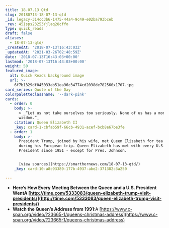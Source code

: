 ```yaml
---
title: 18.07.13 Qtd
slug: 20180713-18-07-13-qtd
_id: legacy-314cc3b6-1475-44a4-9c49-e02ba793bceb
_rev: 45Isps23253Yjlaq28cffo
type: quick_reads
draft: false
aliases:
  - 18-07-13-qtd/
_createdAt: '2018-07-13T16:43:03Z'
_updatedAt: '2021-03-26T02:48:59Z'
date: '2018-07-13T16:43:03+00:00'
lastmod: '2018-07-13T16:43:03+00:00'
weight: 50
featured_image:
  alt: Quick Reads background image
  url: >-
    6f7b1329df045033ab51ea96c34774cd2038de782560x1707.jpg
card_series: Quote of the Day
colorpaletteclassname: '--dark-pink'
cards:
  - order: 0
    body: >-
      > _“Let us not take ourselves too seriously. None of us has a monopoly of
      wisdom.”_
    citation: Queen Elizabeth II
    _key: card-1-cbfab59f-66cb-4931-acef-bcb8e67be3fe
  - order: 1
    body: >-
      President Trump, joined by his wife, met Queen Elizabeth for tea Friday
      during his European trip. Queen Elizabeth has met with every U.S.
      President since 1951 - except for Pres. Johnson.


      [view sources](https://smarthernews.com/18-07-13-qtd/)
    _key: card-10-a8c93389-177b-4937-abe2-371382c3a250

---
```

* **Here’s How Every Meeting Between the Queen and a U.S. President WentA [http://time.com/5333083/queen-elizabeth-trump-visit-presidents/](http://time.com/5333083/queen-elizabeth-trump-visit-presidents/)**
* **Watch the Queen’s Address from 1991**:A [https://www.c-span.org/video/?23665-1/queens-christmas-address](https://www.c-span.org/video/?23665-1/queens-christmas-address)